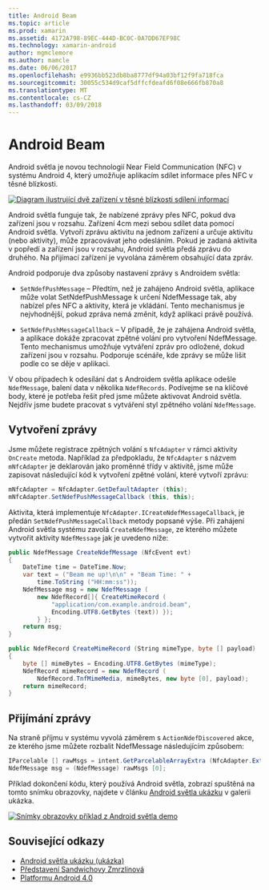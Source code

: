 ```yaml
---
title: Android Beam
ms.topic: article
ms.prod: xamarin
ms.assetid: 4172A798-89EC-444D-BC0C-0A7DD67EF98C
ms.technology: xamarin-android
author: mgmclemore
ms.author: mamcle
ms.date: 06/06/2017
ms.openlocfilehash: e9936bb523db8ba8777df94a03bf12f9fa718fca
ms.sourcegitcommit: 30055c534d9caf5dffcfdeafd6f08e666fb870a8
ms.translationtype: MT
ms.contentlocale: cs-CZ
ms.lasthandoff: 03/09/2018
---
```

# <a name="android-beam"></a>Android Beam

Android světla je novou technologií Near Field Communication (NFC) v systému Android 4, který umožňuje aplikacím sdílet informace přes NFC v těsné blízkosti.

[![Diagram ilustrující dvě zařízení v těsné blízkosti sdílení informací](android-beam-images/androidbeam.png)](android-beam-images/androidbeam.png#lightbox)

Android světla funguje tak, že nabízené zprávy přes NFC, pokud dva zařízení jsou v rozsahu. Zařízení 4cm mezi sebou sdílet data pomocí Android světla. Vytvoří zprávu aktivitu na jednom zařízení a určuje aktivitu (nebo aktivity), může zpracovávat jeho odesláním. Pokud je zadaná aktivita v popředí a zařízení jsou v rozsahu, Android světla předá zprávu do druhého. Na přijímací zařízení je vyvolána záměrem obsahující data zpráv.

Android podporuje dva způsoby nastavení zprávy s Androidem světla:

-   `SetNdefPushMessage` – Předtím, než je zahájeno Android světla, aplikace může volat SetNdefPushMessage k určení NdefMessage tak, aby nabízel přes NFC a aktivity, která je vkládání. Tento mechanismus je nejvhodnější, pokud zpráva nemá změnit, když aplikaci právě používá.

-   `SetNdefPushMessageCallback` – V případě, že je zahájena Android světla, a aplikace dokáže zpracovat zpětné volání pro vytvoření NdefMessage. Tento mechanismus umožňuje vytváření zpráv pro odložené, dokud zařízení jsou v rozsahu. Podporuje scénáře, kde zprávy se může lišit podle co se děje v aplikaci.


V obou případech k odesílání dat s Androidem světla aplikace odešle `NdefMessage`, balení data v několika `NdefRecords`. Podívejme se na klíčové body, které je potřeba řešit před jsme můžete aktivovat Android světla. Nejdřív jsme budete pracovat s vytváření styl zpětného volání `NdefMessage`.


## <a name="creating-a-message"></a>Vytvoření zprávy

Jsme můžete registrace zpětných volání s `NfcAdapter` v rámci aktivity `OnCreate` metoda. Například za předpokladu, že `NfcAdapter` s názvem `mNfcAdapter` je deklarován jako proměnné třídy v aktivitě, jsme může zapisovat následující kód k vytvoření zpětné volání, které vytvoří zprávu:

```csharp
mNfcAdapter = NfcAdapter.GetDefaultAdapter (this);
mNfcAdapter.SetNdefPushMessageCallback (this, this);
```

Aktivita, která implementuje `NfcAdapter.ICreateNdefMessageCallback`, je předán `SetNdefPushMessageCallback` metody popsané výše. Při zahájení Android světla systému zavolá `CreateNdefMessage`, ze kterého můžete vytvořit aktivity `NdefMessage` jak je uvedeno níže:

```csharp
public NdefMessage CreateNdefMessage (NfcEvent evt)
{
    DateTime time = DateTime.Now;
    var text = ("Beam me up!\n\n" + "Beam Time: " +
        time.ToString ("HH:mm:ss"));
    NdefMessage msg = new NdefMessage (
        new NdefRecord[]{ CreateMimeRecord (
            "application/com.example.android.beam",
            Encoding.UTF8.GetBytes (text)) });
        } };
    return msg;
}

public NdefRecord CreateMimeRecord (String mimeType, byte [] payload)
{
    byte [] mimeBytes = Encoding.UTF8.GetBytes (mimeType);
    NdefRecord mimeRecord = new NdefRecord (
        NdefRecord.TnfMimeMedia, mimeBytes, new byte [0], payload);
    return mimeRecord;
}
```


## <a name="receiving-a-message"></a>Přijímání zprávy

Na straně příjmu v systému vyvolá záměrem s `ActionNdefDiscovered` akce, ze kterého jsme můžete rozbalit NdefMessage následujícím způsobem:

```csharp
IParcelable [] rawMsgs = intent.GetParcelableArrayExtra (NfcAdapter.ExtraNdefMessages);
NdefMessage msg = (NdefMessage) rawMsgs [0];
```

Příklad dokončení kódu, který používá Android světla, zobrazí spuštěná na tomto snímku obrazovky, najdete v článku [Android světla ukázku](https://developer.xamarin.com/samples/monodroid/AndroidBeamDemo/) v galerii ukázka.

[![Snímky obrazovky příklad z Android světla demo](android-beam-images/24.png)](android-beam-images/24.png#lightbox)



## <a name="related-links"></a>Související odkazy

- [Android světla ukázku (ukázka)](https://developer.xamarin.com/samples/monodroid/AndroidBeamDemo/)
- [Představení Sandwichovy Zmrzlinová](http://www.android.com/about/ice-cream-sandwich/)
- [Platformu Android 4.0](http://developer.android.com/sdk/android-4.0.html)
